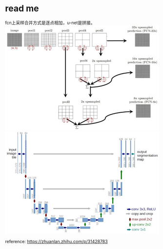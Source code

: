 # read me

fcn上采样合并方式是逐点相加，u-net是拼接。
![img](./fcn.jpg)
![img](./Unet.jpg)

reference:
<https://zhuanlan.zhihu.com/p/31428783>

